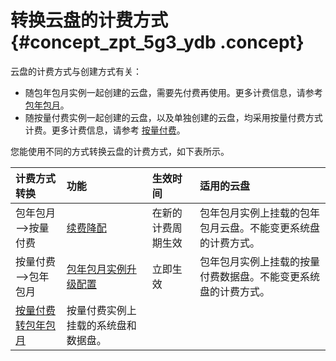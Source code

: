 # 转换云盘的计费方式 {#concept_zpt_5g3_ydb .concept}

云盘的计费方式与创建方式有关：

-   随包年包月实例一起创建的云盘，需要先付费再使用。更多计费信息，请参考 [包年包月](../../../../intl.zh-CN/产品定价/预付费（包年包月）.md#)。
-   随按量付费实例一起创建的云盘，以及单独创建的云盘，均采用按量付费方式计费。更多计费信息，请参考 [按量付费](../../../../intl.zh-CN/产品定价/按量付费.md#)。

您能使用不同的方式转换云盘的计费方式，如下表所示。

|计费方式转换|功能|生效时间|适用的云盘|
|:-----|:-|:---|:----|
|包年包月—\>按量付费|[续费降配](../../../../intl.zh-CN/产品定价/续费实例/续费降配.md#)|在新的计费周期生效|包年包月实例上挂载的包年包月云盘。不能变更系统盘的计费方式。|
|按量付费—\>包年包月|[包年包月实例升级配置](intl.zh-CN/用户指南/实例/升降配/包年包月实例升级配置.md#)|立即生效|包年包月实例上挂载的按量付费数据盘。不能变更系统盘的计费方式。|
|[按量付费转包年包月](../../../../intl.zh-CN/产品定价/按量付费转包年包月.md#)|按量付费实例上挂载的系统盘和数据盘。|

